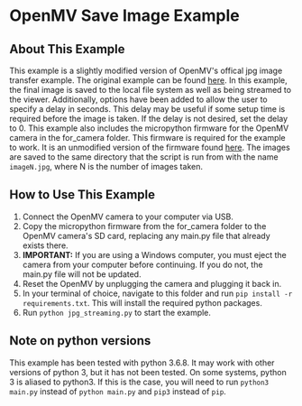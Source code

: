 # OpenMV Save Image Example

## About This Example
This example is a slightly modified version of OpenMV's offical jpg image transfer example. The original example can be found [here](https://github.com/openmv/openmv/tree/master/tools/rpc). In this example, the final image is saved to the local file system as well as being streamed to the viewer. Additionally, options have been added to allow the user to specify a delay in seconds. This delay may be useful if some setup time is required before the image is taken. If the delay is not desired, set the delay to 0. This example also includes the micropython firmware for the OpenMV camera in the for_camera folder. This firmware is required for the example to work. It is an unmodified version of the firmware found [here](https://github.com/openmv/openmv/blob/master/scripts/examples/08-RPC-Library/34-Remote-Control/image_transfer_jpg_as_the_remote_device_for_your_computer.py). The images are saved to the same directory that the script is run from with the name `imageN.jpg`, where N is the number of images taken.

## How to Use This Example
1. Connect the OpenMV camera to your computer via USB.
2. Copy the micropython firmware from the for_camera folder to the OpenMV camera's SD card, replacing any main.py file that already exists there.
3. **IMPORTANT:** If you are using a Windows computer, you must eject the camera from your computer before continuing. If you do not, the main.py file will not be updated.
4. Reset the OpenMV by unplugging the camera and plugging it back in.
5. In your terminal of choice, navigate to this folder and run `pip install -r requirements.txt`. This will install the required python packages.
6. Run `python jpg_streaming.py` to start the example.

## Note on python versions
This example has been tested with python 3.6.8. It may work with other versions of python 3, but it has not been tested.
On some systems, python 3 is aliased to python3. If this is the case, you will need to run `python3 main.py` instead of `python main.py` and `pip3` instead of `pip`.
